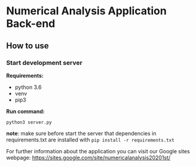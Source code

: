 # Numerical Analysis Application Back-end

## How to use

### Start development server

**Requirements:**
* python 3.6
* venv 
* pip3

**Run command:**

`python3 server.py`
 
**note**: make sure before start the server that dependencies in requirements.txt are installed with `pip install -r requirements.txt`


For further information about the application you can visit our Google sites webpage: https://sites.google.com/site/numericalanalysis20201st/


